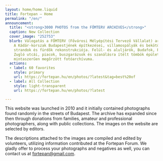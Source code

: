 ```yaml
---
layout: home/home.liquid
title: Fortepan — Home
permalink: "/en/"
announcement:
  title: "<strong>3000 PHOTOS from the FŐMTERV ARCHIVES</strong>"
  caption: New Collection
  cover_image: "252753"
  blurb: Válogatás a FŐMTERV (Fővárosi Mélyépítési Tervező Vállalat) archívumából.
    A Kádár-korszak Budapestjének építkezései, villamospályák és bekötőutak építése,
    strandok és fürdők rekonstrukciója. Felül- és aluljárók, Budafok, Pesterzsébet,
    Zugló utcái, piacok, buszgarázsok és szanálásra ítélt tömbök épületei. Egy nagyvállalat
    mintaszerűen megőrzött fotóarchívuma.
  actions:
  - label: 60 favorites
    style: primary
    url: https://fortepan.hu/en/photos/?latest&tag=best%20of
  - label: All Collection
    style: light-transparent
    url: https://fortepan.hu/en/photos/?latest

---
```

This website was launched in 2010 and it initially contained photographs found randomly in the streets of Budapest. The archive has expanded since then through donations from families, amateur and professional photographers, along with public collections. The images on the website are selected by editors.

The descriptions attached to the images are compiled and edited by volunteers, utilizing information contributed at the Fortepan Forum. We gladly offer to process your photographs and negatives as well, you can contact us at [fortepan@gmail.com](mailto:fortepan@gmail.com).